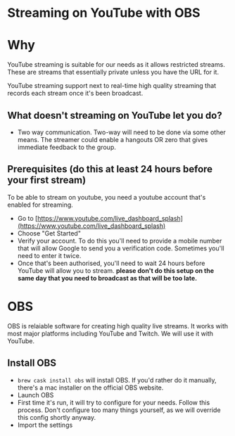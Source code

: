 # Streaming on YouTube with OBS

# Why

YouTube streaming is suitable for our needs as it allows restricted streams. These are streams that essentially private unless you have the URL for it.

YouTube streaming support next to real-time high quality streaming that records each stream once it's been broadcast.

## What doesn't streaming on YouTube let you do?

* Two way communication. Two-way will need to be done via some other means.  The streamer could enable a hangouts OR zero that gives immediate feedback to the group.


## Prerequisites (do this at least 24 hours before your first stream)

To be able to stream on youtube, you need a youtube account that's enabled for streaming.

* Go to [https://www.youtube.com/live_dashboard_splash](https://www.youtube.com/live_dashboard_splash)
* Choose "Get Started"
* Verify your account. To do this you'll need to provide a mobile number that will allow Google to send you a verification code. Sometimes you'll need to enter it twice. 
* Once that's been authorised, you'll need to wait 24 hours before YouTube will allow you to stream. **please don't do this setup on the same day that you need to broadcast as that will be too late.**


# OBS

OBS is relaiable software for creating high quality live streams. It works with most major platforms including YouTube and Twitch. We will use it with YouTube.

## Install OBS

* `brew cask install obs` will install OBS. If you'd rather do it manually, there's a mac installer on the official OBS website.
* Launch OBS
* First time it's run, it will try to configure for your needs. Follow this process. Don't configure too many things yourself, as we will override this config shortly anyway.
* Import the settings
